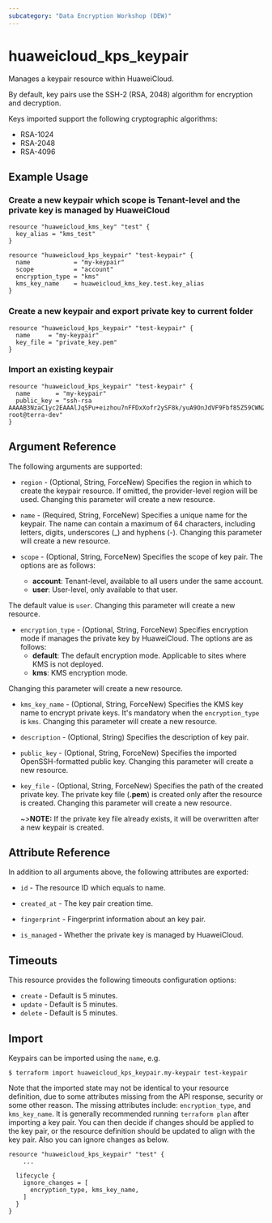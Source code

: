 ```yaml
---
subcategory: "Data Encryption Workshop (DEW)"
---
```


# huaweicloud_kps_keypair

Manages a keypair resource within HuaweiCloud.

By default, key pairs use the SSH-2 (RSA, 2048) algorithm for encryption and decryption.

Keys imported support the following cryptographic algorithms:

 * RSA-1024
 * RSA-2048
 * RSA-4096

## Example Usage

### Create a new keypair which scope is Tenant-level and the private key is managed by HuaweiCloud

```hcl
resource "huaweicloud_kms_key" "test" {
  key_alias = "kms_test"
}

resource "huaweicloud_kps_keypair" "test-keypair" {
  name            = "my-keypair"
  scope           = "account"
  encryption_type = "kms"
  kms_key_name    = huaweicloud_kms_key.test.key_alias
}
```

### Create a new keypair and export private key to current folder

```hcl
resource "huaweicloud_kps_keypair" "test-keypair" {
  name     = "my-keypair"
  key_file = "private_key.pem"
}
```

### Import an existing keypair

```hcl
resource "huaweicloud_kps_keypair" "test-keypair" {
  name       = "my-keypair"
  public_key = "ssh-rsa AAAAB3NzaC1yc2EAAAlJq5Pu+eizhou7nFFDxXofr2ySF8k/yuA9OnJdVF9Fbf85Z59CWNZBvcAT... root@terra-dev"
}
```

## Argument Reference

The following arguments are supported:

* `region` - (Optional, String, ForceNew) Specifies the region in which to create the keypair resource. If omitted, the
  provider-level region will be used. Changing this parameter will create a new resource.

* `name` - (Required, String, ForceNew) Specifies a unique name for the keypair. The name can contain a maximum of 64
 characters, including letters, digits, underscores (_) and hyphens (-).
 Changing this parameter will create a new resource.

* `scope` - (Optional, String, ForceNew) Specifies the scope of key pair. The options are as follows:
  - **account**: Tenant-level, available to all users under the same account.
  - **user**: User-level, only available to that user.

 The default value is `user`.
 Changing this parameter will create a new resource.

* `encryption_type` - (Optional, String, ForceNew) Specifies encryption mode if manages the private key by HuaweiCloud.
 The options are as follows:
  - **default**: The default encryption mode. Applicable to sites where KMS is not deployed.
  - **kms**: KMS encryption mode.

 Changing this parameter will create a new resource.

* `kms_key_name` - (Optional, String, ForceNew) Specifies the KMS key name to encrypt private keys.
 It's mandatory when the `encryption_type` is `kms`. Changing this parameter will create a new resource.

* `description` - (Optional, String) Specifies the description of key pair.

* `public_key` - (Optional, String, ForceNew) Specifies the imported OpenSSH-formatted public key.
 Changing this parameter will create a new resource.

* `key_file` - (Optional, String, ForceNew) Specifies the path of the created private key.
 The private key file (**.pem**) is created only after the resource is created.
 Changing this parameter will create a new resource.

  ~>**NOTE:** If the private key file already exists, it will be overwritten after a new keypair is created.

## Attribute Reference

In addition to all arguments above, the following attributes are exported:

* `id` - The resource ID which equals to name.

* `created_at` - The key pair creation time.

* `fingerprint` - Fingerprint information about an key pair.

* `is_managed` - Whether the private key is managed by HuaweiCloud.

## Timeouts

This resource provides the following timeouts configuration options:

* `create` - Default is 5 minutes.
* `update` - Default is 5 minutes.
* `delete` - Default is 5 minutes.

## Import

Keypairs can be imported using the `name`, e.g.

```
$ terraform import huaweicloud_kps_keypair.my-keypair test-keypair
```

Note that the imported state may not be identical to your resource definition, due to some attributes missing from the
API response, security or some other reason. The missing attributes include: `encryption_type`,
and `kms_key_name`. It is generally recommended running `terraform plan` after importing a key pair.
You can then decide if changes should be applied to the key pair, or the resource definition
should be updated to align with the key pair. Also you can ignore changes as below.

```
resource "huaweicloud_kps_keypair" "test" {
    ...

  lifecycle {
    ignore_changes = [
      encryption_type, kms_key_name,
    ]
  }
}
```

